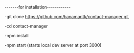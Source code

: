 
-------for installation------------

-git clone https://github.com/hanamantk/contact-manager.git

-cd contact-manager

-npm install

-npm start    (starts local dev server at port 3000)
